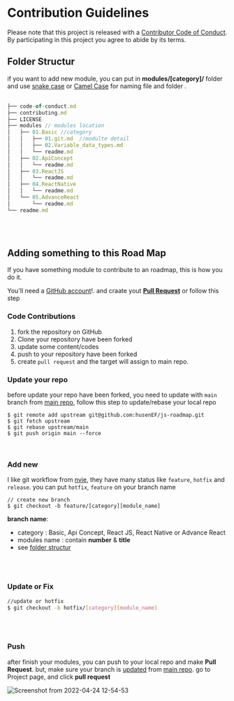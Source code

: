 # Contribution Guidelines
Please note that this project is released with a [Contributor Code of Conduct](code-of-conduct.md). By participating in this project you agree to abide by its terms.

## Folder Structur
if you want to add new module, you can put in **modules/[category]/** folder
and use [snake case](https://betterprogramming.pub/string-case-styles-camel-pascal-snake-and-kebab-case-981407998841) or [Camel Case](https://betterprogramming.pub/string-case-styles-camel-pascal-snake-and-kebab-case-981407998841#:~:text=Camel%20Case%20(camelCase)) for naming file and folder .
<br/>
<br/>
```js
├── code-of-conduct.md
├── contributing.md
├── LICENSE
├── modules // modules location
│   ├── 01.Basic //category
│   │   ├── 01.git.md  //modulte detail
│   │   ├── 02.Variable_data_types.md
│   │   └── readme.md
│   ├── 02.ApiConcept
│   │   └── readme.md
│   ├── 03.ReactJS
│   │   └── readme.md
│   ├── 04.ReactNative
│   │   └── readme.md
│   └── 05.AdvanceReact
│       └── readme.md
└── readme.md
```
<br/>
<br/>

## Adding something to this Road Map

If you have something module to contribute to an roadmap, this is how you do it.

You'll need a [GitHub account](https://github.com/join)!.
and craate yout [**Pull Request**](https://docs.github.com/en/pull-requests/collaborating-with-pull-requests/proposing-changes-to-your-work-with-pull-requests/about-pull-requests) or follow this step

### Code Contributions 

1. fork the repository on GitHub
2. Clone your repository have been forked
3. update some content/codes
4. push to your repository have been forked
5. create `pull request` and the target will assign to main repo.


### Update your repo
before update your repo have been forked, you need to update with `main` branch from [main repo](https://github.com/husenEF/js-roadmap), follow this step to update/rebase your local repo
```clis
$ git remote add upstream git@github.com:husenEF/js-roadmap.git
$ git fetch upstream
$ git rebase upstream/main
$ git push origin main --force
```

<br/>

### Add new
I like git workflow from [nvie](https://nvie.com/posts/a-successful-git-branching-model/), they have many status like `feature`, `hotfix` and `release`.
you can put `hotfix`, `feature` on your branch name

```cli
// create new branch
$ git checkout -b feature/[category][module_name] 

```
**branch name**: 
 - category : Basic, Api Concept, React JS, React Native or Advance React
 - modules name : contain **number** & **title**
 - see [folder structur](#folder-structur)

<br/>
<br/>

### Update or Fix

```bash
//update or hotfix
$ git checkout -b hotfix/[category][module_name]
```

<br/>
<br/>

### Push

after finish your modules, you can push to your local repo and make **Pull Request**. 
but, make sure your branch is [updated](#update-your-repo) from [main repo](https://github.com/husenEF/js-roadmap). go to Project page, and click **pull request**

![Screenshot from 2022-04-24 12-54-53](https://user-images.githubusercontent.com/91042496/164958722-ca71d69b-a68a-4f82-832c-3e1857b0cee3.png)

